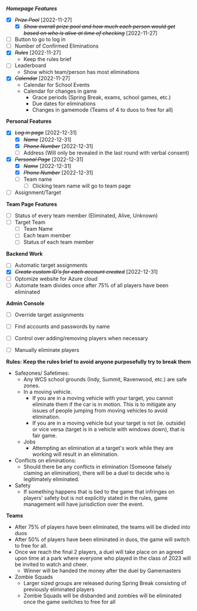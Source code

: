 ***Homepage Features***
* [X] ~~*Prize Pool*~~ [2022-11-27] 
    * [X] ~~*Show overall prize pool and how much each person would get based on who is alive at time of checking*~~ [2022-11-27]
* [ ] Button to go to log in
* [ ] Number of Confirmed Eliminations
* [X] ~~*Rules*~~ [2022-11-27]
    * Keep the rules brief
* [ ] Leaderboard
    * Show which team/person has most eliminations
* [X] ~~*Calendar*~~ [2022-11-27]
    * Calendar for School Events
    * Calendar for changes in game
        * Grace periods (Spring Break, exams, school games, etc.)
        * Due dates for eliminations
        * Changes in gamemode (Teams of 4 to duos to free for all)

**Personal Features**
* [X] ~~*Log in page*~~ [2022-12-31] 
    * [X] ~~*Name*~~ [2022-12-31]
    * [X] ~~*Phone Number*~~ [2022-12-31]
    * [ ] Address (Will only be revealed in the last round with verbal consent)
* [X] ~~*Personal Page*~~ [2022-12-31]
    * [X] ~~*Name*~~ [2022-12-31]
    * [X] ~~*Phone Number*~~ [2022-12-31]
    * [ ] Team name
        * [ ] Clicking team name will go to team page
    
* [ ] Assignment/Target

**Team Page Features**
* [ ] Status of every team member (Eliminated, Alive, Unknown)
* [ ] Target Team
    * [ ] Team Name
    * [ ] Each team member
    * [ ] Status of each team member

**Backend Work**
* [ ] Automatic target assignments
* [X] ~~*Create custom ID's for each account created*~~ [2022-12-31]
* [ ] Optomize website for Azure cloud
* [ ] Automate team divides once after 75% of all players have been eliminated

**Admin Console**
* [ ] Override target assignments
* [ ] Find accounts and passwords by name
* [ ] Control over adding/removing players when necessary
* [ ] Manually eliminate players


**Rules:**
**Keep the rules brief to avoid anyone purposefully try to break them**
* Safezones/ Safetimes:
    * Any WCS school grounds (Indy, Summit, Ravenwood, etc.) are safe zones.   
    * In a moving vehicle.
        * If you are in a moving vehicle with your target, you cannot eliminate them if the car is in motion.  This is to mitigate any issues of people jumping from moving vehicles to avoid elimination.  
        * If you are in a moving vehicle but your target is not (ie. outside) or vice versa (target is in a vehicle with windows down), that is fair game. 
    * Jobs
        * Attempting an elimination at a target's work while they are working will result in an elimination.
* Conflicts on eliminations:
    * Should there be any conflicts in elimination (Someone falsely claming an elimination), there will be a duel to decide who is legitimately eliminated.  
* Safety
    * If something happens that is tied to the game that infringes on players' safety but is not explicitly stated in the rules, game management will have jurisdiction over the event.  

**Teams**
* After 75% of players have been eliminated, the teams will be divded into duos 
* After 50% of players have been eliminated in duos, the game will switch to free for all.
* Once we reach the final 2 players, a duel will take place on an agreed upon time at a park where everyone who played in the class of 2023 will be invited to watch and cheer.
    * Winner will be handed the money after the duel by Gamemasters
* Zombie Squads
    * Larger sized groups are released during Spring Break consisting of previously eliminated players
    * Zombie Squads will be disbanded and zombies will be eliminated once the game switches to free for all